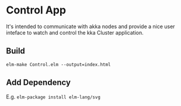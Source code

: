 
Control App
===========

It's intended to communicate with akka nodes and provide a nice user inteface to watch and control the kka Cluster application.

Build
-----

`elm-make Control.elm --output=index.html`


Add Dependency
--------------

E.g.
`elm-package install elm-lang/svg`
